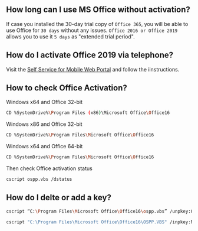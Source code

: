 ## How long can I use MS Office without activation?

If case you installed the 30-day trial copy of `Office 365`, you will be able to use Office for `30 days` without any issues. `Office 2016 or Office 2019` allows you to use it `5 days` as "extended trial period". 


## How do I activate Office 2019 via telephone?

Visit the [Self Service for Mobile Web Portal](https://microsoft.gointeract.io/interact/index?interaction=1461173234028-3884f8602eccbe259104553afa8415434b4581-05d1&accountId=microsoft&appkey=196de13c-e946-4531-98f6-2719ec8405ce&Language=English&CountryCode=US&CountryLanguage=EN&Click%20To%20Call%20Caller%20Id=+34678336575&startedFromSmsToken=5mKSRIk&token=ugyRTu&tdsourcetag=s_pctim_aiomsg) and follow the iinstructions.


## How to check Office Activation?

Windows x64 and Office 32-bit 

```bash
CD %SystemDrive%\Program Files (x86)\Microsoft Office\Office16
```
 

Windows x86 and Office 32-bit

```bash
CD %SystemDrive%\Program Files\Microsoft Office\Office16
```
 

Windows x64 and Office 64-bit

```bash
CD %SystemDrive%\Program Files\Microsoft Office\Office16
```
 

Then check Office activation status

```bash
cscript ospp.vbs /dstatus
```


## How do I delte or add a key?

```bash
cscript “C:\Program Files\Microsoft Office\Office16\ospp.vbs” /unpkey:OLD KEY (5DIGIT) (ENTER)
```

```bash
cscript "C:\Program Files\Microsoft Office\Office16\OSPP.VBS" /inpkey:NEW KEY (ENTER)
```
